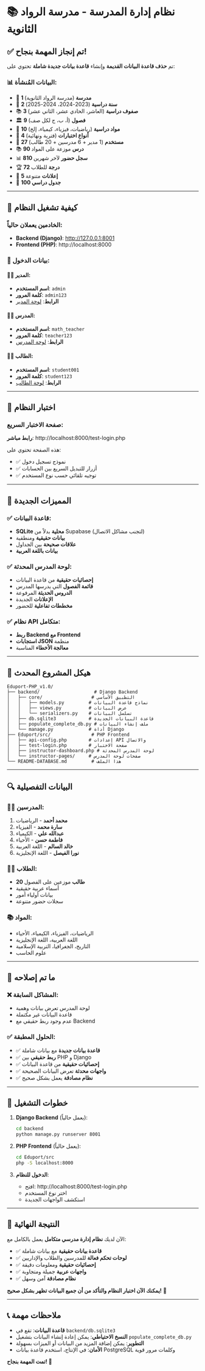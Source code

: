 # 📚 نظام إدارة المدرسة - مدرسة الرواد الثانوية

## ✅ تم إنجاز المهمة بنجاح!

تم **حذف قاعدة البيانات القديمة** وإنشاء **قاعدة بيانات جديدة شاملة** تحتوي على:

### 📊 البيانات المُنشأة:
- 🏫 **1 مدرسة** (مدرسة الرواد الثانوية)
- 📅 **2 سنة دراسية** (2023-2024، 2024-2025)
- 📚 **3 صفوف دراسية** (العاشر، الحادي عشر، الثاني عشر)
- 🏛️ **9 فصول** (أ، ب، ج لكل صف)
- 📖 **10 مواد دراسية** (رياضيات، فيزياء، كيمياء، إلخ)
- 📝 **4 أنواع اختبارات** (فترية ونهائية)
- 👥 **27 مستخدم** (1 مدير + 6 مدرسين + 20 طالب)
- 📚 **90 درس** موزعة على المواد
- 📊 **810 سجل حضور** لآخر شهرين
- 🏆 **72 درجة** للطلاب
- 📢 **5 إعلانات** متنوعة
- 📅 **100 جدول دراسي**

---

## 🚀 كيفية تشغيل النظام

### الخادمين يعملان حالياً:
- **Backend (Django)**: http://127.0.0.1:8001
- **Frontend (PHP)**: http://localhost:8000

### 🔐 بيانات الدخول:

#### 👨‍💼 المدير:
- **اسم المستخدم**: `admin`
- **كلمة المرور**: `admin123`
- **الرابط**: [لوحة المدير](http://localhost:8000/admin-dashboard.php)

#### 👨‍🏫 المدرس:
- **اسم المستخدم**: `math_teacher`
- **كلمة المرور**: `teacher123`
- **الرابط**: [لوحة المدرس](http://localhost:8000/instructor-dashboard.php)

#### 👨‍🎓 الطالب:
- **اسم المستخدم**: `student001`
- **كلمة المرور**: `student123`
- **الرابط**: [لوحة الطالب](http://localhost:8000/student-dashboard.php)

---

## 🧪 اختبار النظام

### صفحة الاختبار السريع:
**رابط مباشر**: http://localhost:8000/test-login.php

هذه الصفحة تحتوي على:
- ✅ نموذج تسجيل دخول
- ✅ أزرار للتبديل السريع بين الحسابات
- ✅ توجيه تلقائي حسب نوع المستخدم

---

## 🔧 المميزات الجديدة

### ✅ قاعدة البيانات:
- **SQLite محلية** بدلاً من Supabase (لتجنب مشاكل الاتصال)
- **بيانات حقيقية** ومنطقية
- **علاقات صحيحة** بين الجداول
- **بيانات باللغة العربية**

### ✅ لوحة المدرس المحدثة:
- **إحصائيات حقيقية** من قاعدة البيانات
- **قائمة الفصول** التي يدرسها المدرس
- **الدروس الحديثة** المرفوعة
- **الإعلانات** الجديدة
- **مخططات تفاعلية** للحضور

### ✅ نظام API متكامل:
- **ربط Backend مع Frontend**
- **استجابات JSON** منظمة
- **معالجة الأخطاء** المناسبة

---

## 📁 هيكل المشروع المحدث

```
Eduport-PHP_v1.0/
├── backend/                    # Django Backend
│   ├── core/                  # التطبيق الأساسي
│   │   ├── models.py         # نماذج قاعدة البيانات
│   │   ├── views.py          # عرض البيانات
│   │   └── serializers.py    # تسلسل البيانات
│   ├── db.sqlite3            # قاعدة البيانات الجديدة
│   ├── populate_complete_db.py # ملف إنشاء البيانات
│   └── manage.py             # أداة Django
├── Eduport/src/               # PHP Frontend
│   ├── api-config.php        # إعدادات API والاتصال
│   ├── test-login.php        # صفحة الاختبار
│   ├── instructor-dashboard.php # لوحة المدرس المحدثة
│   └── instructor-pages/     # صفحات لوحة المدرس
└── README-DATABASE.md         # هذا الملف
```

---

## 🔍 البيانات التفصيلية

### 👨‍🏫 المدرسين:
1. **محمد أحمد** - الرياضيات
2. **سارة محمد** - الفيزياء  
3. **عبدالله علي** - الكيمياء
4. **فاطمة حسن** - الأحياء
5. **خالد السالم** - اللغة العربية
6. **نورا الفيصل** - اللغة الإنجليزية

### 👨‍🎓 الطلاب:
- **20 طالب** موزعين على الفصول
- أسماء عربية حقيقية
- بيانات أولياء أمور
- سجلات حضور متنوعة

### 📚 المواد:
- الرياضيات، الفيزياء، الكيمياء، الأحياء
- اللغة العربية، اللغة الإنجليزية
- التاريخ، الجغرافيا، التربية الإسلامية
- علوم الحاسب

---

## 🎯 ما تم إصلاحه

### ❌ المشاكل السابقة:
- لوحة المدرس تعرض بيانات وهمية
- قاعدة البيانات غير مكتملة
- عدم وجود ربط حقيقي مع Backend

### ✅ الحلول المطبقة:
- ✅ **قاعدة بيانات جديدة** مع بيانات شاملة
- ✅ **ربط حقيقي** بين PHP و Django
- ✅ **إحصائيات حقيقية** من قاعدة البيانات
- ✅ **واجهات محدثة** تعرض البيانات الصحيحة
- ✅ **نظام مصادقة** يعمل بشكل صحيح

---

## 🚀 خطوات التشغيل

1. **Django Backend** (يعمل حالياً):
   ```bash
   cd backend
   python manage.py runserver 8001
   ```

2. **PHP Frontend** (يعمل حالياً):
   ```bash
   cd Eduport/src
   php -S localhost:8000
   ```

3. **الدخول للنظام**:
   - افتح: http://localhost:8000/test-login.php
   - اختر نوع المستخدم
   - استكشف الواجهات الجديدة

---

## 🎉 النتيجة النهائية

الآن لديك **نظام إدارة مدرسي متكامل** يعمل بالكامل مع:

- ✅ **قاعدة بيانات حقيقية** مع بيانات شاملة
- ✅ **لوحات تحكم فعالة** للمدرسين والطلاب والإداريين
- ✅ **إحصائيات حقيقية** ومعلومات دقيقة
- ✅ **واجهات عربية** جميلة ومتجاوبة
- ✅ **نظام مصادقة** آمن وسهل

**يمكنك الآن اختبار النظام والتأكد من أن جميع البيانات تظهر بشكل صحيح!** 🎯

---

## 📞 ملاحظات مهمة

- **قاعدة البيانات**: تقع في `backend/db.sqlite3`
- **النسخ الاحتياطي**: يمكن إعادة إنشاء البيانات بتشغيل `populate_complete_db.py`
- **التطوير**: يمكن إضافة المزيد من البيانات أو الميزات بسهولة
- **الأمان**: في الإنتاج، استخدم قاعدة بيانات PostgreSQL وكلمات مرور قوية

**تمت المهمة بنجاح! 🎊**
